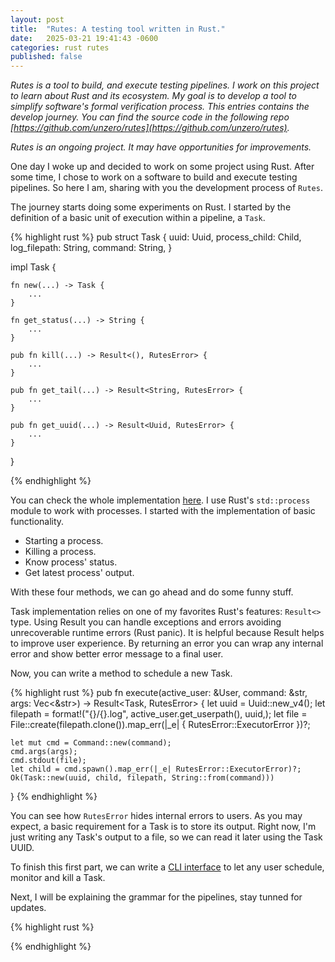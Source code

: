 ```yaml
---
layout: post
title:  "Rutes: A testing tool written in Rust."
date:   2025-03-21 19:41:43 -0600
categories: rust rutes
published: false
---
```


*Rutes is a tool to build, and execute testing pipelines. I work on this project to learn about Rust and its ecosystem. My goal is to develop a tool to simplify software's formal verification process. This entries contains the develop journey. You can find the source code in the following repo [https://github.com/unzero/rutes](https://github.com/unzero/rutes).*

*Rutes is an ongoing project. It may have opportunities for improvements.*


One day I woke up and decided to work on some project using Rust. After some time, I chose to work on a software to build and execute testing pipelines. So here I am, sharing with you the development process of `Rutes`.

The journey starts doing some experiments on Rust. I started by the definition of a basic unit of execution within a pipeline, a `Task`. 

{% highlight rust %}
pub struct Task {
    uuid: Uuid,
    process_child: Child,
    log_filepath: String,
    command: String,
}

impl Task {

    fn new(...) -> Task {
        ...
    }

    fn get_status(...) -> String {
        ...
    }

    pub fn kill(...) -> Result<(), RutesError> {
        ...
    }   

    pub fn get_tail(...) -> Result<String, RutesError> {
        ...
    }

    pub fn get_uuid(...) -> Result<Uuid, RutesError> {
        ...
    }

}

{% endhighlight %}

You can check the whole implementation [here](https://github.com/unzero/rutes/blob/main/src/core/task/mod.rs). I use Rust's `std::process` module to work with processes. I started  with the implementation of basic functionality.

- Starting a process. 
- Killing a process. 
- Know process' status. 
- Get latest process' output. 

With these four methods, we can go ahead and do some funny stuff.   

Task implementation relies on one of my favorites Rust's features: `Result<>` type. Using Result you can handle exceptions and errors avoiding unrecoverable runtime errors (Rust panic). It is helpful because Result helps to improve user experience. By returning an error you can wrap any internal error and show better error message to a final user. 

Now, you can write a method to schedule a new Task.

{% highlight rust %}
pub fn execute(active_user: &User, command: &str, args: Vec<&str>) -> Result<Task, RutesError> {
    let uuid = Uuid::new_v4();
    let filepath = format!("{}/{}.log", active_user.get_userpath(), uuid,);
    let file = File::create(filepath.clone()).map_err(|_e| {
        RutesError::ExecutorError
    })?;

    let mut cmd = Command::new(command);
    cmd.args(args);
    cmd.stdout(file);
    let child = cmd.spawn().map_err(|_e| RutesError::ExecutorError)?;
    Ok(Task::new(uuid, child, filepath, String::from(command)))
}
{% endhighlight %}

You can see how `RutesError` hides internal errors to users.  As you may expect, a basic requirement for a Task is to store its output. Right now, I'm just writing any Task's output to a file, so we can read it later using the Task UUID. 

To finish this first part, we can write a [CLI interface](https://github.com/unzero/rutes/blob/main/src/console.rs) to let any user schedule, monitor and kill a Task.

Next, I will be explaining the grammar for the pipelines, stay tunned for updates.

{% highlight rust %}

{% endhighlight %}
